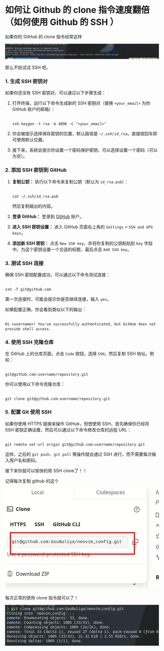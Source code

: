  # 如何让 Github 的 clone 指令速度翻倍（如何使用 Github 的 SSH ）

如果你的 GitHub 的 clone 指令经常这样

![](https://raw.githubusercontent.com/GouBuliya/repository-of-photo/main/608c9d8c-9b83-4366-81fb-8caa31774bb0.png)

那么不妨试试 SSH 吧。

### 1. 生成 SSH 密钥对

如果你还没有 SSH 密钥对，可以通过以下步骤生成：

1. 打开终端，运行以下命令生成新的 SSH 密钥对（替换 `<your_email>` 为你 GitHub 账户的邮箱）：

   ```bush
   
   ssh-keygen -t rsa -b 4096 -C "<your_email>"
   ```

2. 你会被提示选择保存密钥的位置，默认路径是 `~/.ssh/id_rsa`，直接按回车即可使用默认位置。

3. 接下来，系统会提示你设置一个密码保护密钥，可以选择设置一个密码（可以为空）。

### 2. 添加 SSH 密钥到 GitHub

1. **复制公钥：** 执行以下命令来复制公钥（默认为 `id_rsa.pub`）：

   ```bush
   
   cat ~/.ssh/id_rsa.pub
   ```

   然后复制输出的内容。

2. **登录 GitHub：** 登录到 [GitHub](https://github.com/) 账户。

3. **进入 SSH 密钥设置：** 进入 GitHub 页面右上角的 `Settings` > `SSH and GPG keys`。

4. **添加新 SSH 密钥：** 点击 `New SSH key`，并将你复制的公钥粘贴到 `Key` 字段中。为这个密钥设置一个合适的标题，最后点击 `Add SSH key`。

### 3. 测试 SSH 连接

确保 SSH 密钥配置成功，可以通过以下命令测试连接：

```bush

ssh -T git@github.com
```

第一次连接时，可能会提示你是否继续连接，输入 `yes`。

如果配置正确，你会看到类似以下的输出：

```bush

Hi <username>! You've successfully authenticated, but GitHub does not provide shell access.
```

### 4. 使用 SSH 克隆仓库

在 GitHub 上的仓库页面，点击 `Code` 按钮，选择 `SSH`，然后复制 SSH 地址。例如：

```bush

git@github.com:username/repository.git
```

你可以使用以下命令克隆仓库：

```bush

git clone git@github.com:username/repository.git
```

### 5. 配置 Git 使用 SSH

如果你使用 HTTPS 链接来操作 GitHub，但想使用 SSH，首先确保你已经将 SSH 密钥正确设置，然后可以通过以下命令修改仓库的远程 URL：

```bush

git remote set-url origin git@github.com:username/repository.git
```

这样，之后的 `git push`、`git pull` 等操作就会通过 SSH 进行，而不需要每次输入用户名和密码。

接下来你就可以愉快的用 SSH clone了！！

记得每次复制 github 的这个



![](https://raw.githubusercontent.com/GouBuliya/repository-of-photo/main/3f048eb1-8f54-43f2-a151-e831fbe18392.png)



每次正常的使用 clone 指令就可以了！

![](https://raw.githubusercontent.com/GouBuliya/repository-of-photo/main/42bf5f0c-9a33-406f-b81d-6f13a59ddb80.png)